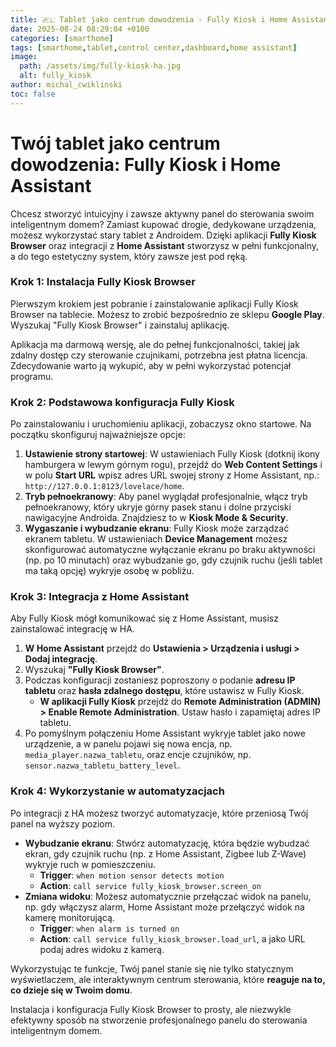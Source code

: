 ```yaml
---
title: 🇵🇱 Tablet jako centrum dowodzenia - Fully Kiosk i Home Assistant
date: 2025-08-24 08:29:04 +0100
categories: [smarthome]
tags: [smarthome,tablet,control center,dashboard,home assistant]
image:
  path: /assets/img/fully-kiosk-ha.jpg
  alt: fully_kiosk
author: michal_cwiklinski
toc: false
---
```


# Twój tablet jako centrum dowodzenia: Fully Kiosk i Home Assistant

Chcesz stworzyć intuicyjny i zawsze aktywny panel do sterowania swoim inteligentnym domem? Zamiast kupować drogie, dedykowane urządzenia, możesz wykorzystać stary tablet z Androidem. Dzięki aplikacji **Fully Kiosk Browser** oraz integracji z **Home Assistant** stworzysz w pełni funkcjonalny, a do tego estetyczny system, który zawsze jest pod ręką.

### Krok 1: Instalacja Fully Kiosk Browser

Pierwszym krokiem jest pobranie i zainstalowanie aplikacji Fully Kiosk Browser na tablecie. Możesz to zrobić bezpośrednio ze sklepu **Google Play**. Wyszukaj "Fully Kiosk Browser" i zainstaluj aplikację.

Aplikacja ma darmową wersję, ale do pełnej funkcjonalności, takiej jak zdalny dostęp czy sterowanie czujnikami, potrzebna jest płatna licencja. Zdecydowanie warto ją wykupić, aby w pełni wykorzystać potencjał programu.

### Krok 2: Podstawowa konfiguracja Fully Kiosk

Po zainstalowaniu i uruchomieniu aplikacji, zobaczysz okno startowe. Na początku skonfiguruj najważniejsze opcje:

1.  **Ustawienie strony startowej**: W ustawieniach Fully Kiosk (dotknij ikony hamburgera w lewym górnym rogu), przejdź do **Web Content Settings** i w polu **Start URL** wpisz adres URL swojej strony z Home Assistant, np.: `http://127.0.0.1:8123/lovelace/home`.
2.  **Tryb pełnoekranowy**: Aby panel wyglądał profesjonalnie, włącz tryb pełnoekranowy, który ukryje górny pasek stanu i dolne przyciski nawigacyjne Androida. Znajdziesz to w **Kiosk Mode & Security**.
3.  **Wygaszanie i wybudzanie ekranu**: Fully Kiosk może zarządzać ekranem tabletu. W ustawieniach **Device Management** możesz skonfigurować automatyczne wyłączanie ekranu po braku aktywności (np. po 10 minutach) oraz wybudzanie go, gdy czujnik ruchu (jeśli tablet ma taką opcję) wykryje osobę w pobliżu.

### Krok 3: Integracja z Home Assistant

Aby Fully Kiosk mógł komunikować się z Home Assistant, musisz zainstalować integrację w HA.

1.  **W Home Assistant** przejdź do **Ustawienia > Urządzenia i usługi > Dodaj integrację**.
2.  Wyszukaj **"Fully Kiosk Browser"**.
3.  Podczas konfiguracji zostaniesz poproszony o podanie **adresu IP tabletu** oraz **hasła zdalnego dostępu**, które ustawisz w Fully Kiosk.
    * **W aplikacji Fully Kiosk** przejdź do **Remote Administration (ADMIN) > Enable Remote Administration**. Ustaw hasło i zapamiętaj adres IP tabletu.
4.  Po pomyślnym połączeniu Home Assistant wykryje tablet jako nowe urządzenie, a w panelu pojawi się nowa encja, np. `media_player.nazwa_tabletu`, oraz encje czujników, np. `sensor.nazwa_tabletu_battery_level`.

### Krok 4: Wykorzystanie w automatyzacjach

Po integracji z HA możesz tworzyć automatyzacje, które przeniosą Twój panel na wyższy poziom.

* **Wybudzanie ekranu**: Stwórz automatyzację, która będzie wybudzać ekran, gdy czujnik ruchu (np. z Home Assistant, Zigbee lub Z-Wave) wykryje ruch w pomieszczeniu.
    * **Trigger**: `when motion sensor detects motion`
    * **Action**: `call service fully_kiosk_browser.screen_on`
* **Zmiana widoku**: Możesz automatycznie przełączać widok na panelu, np. gdy włączysz alarm, Home Assistant może przełączyć widok na kamerę monitorującą.
    * **Trigger**: `when alarm is turned on`
    * **Action**: `call service fully_kiosk_browser.load_url`, a jako URL podaj adres widoku z kamerą.

Wykorzystując te funkcje, Twój panel stanie się nie tylko statycznym wyświetlaczem, ale interaktywnym centrum sterowania, które **reaguje na to, co dzieje się w Twoim domu**.

Instalacja i konfiguracja Fully Kiosk Browser to prosty, ale niezwykle efektywny sposób na stworzenie profesjonalnego panelu do sterowania inteligentnym domem.